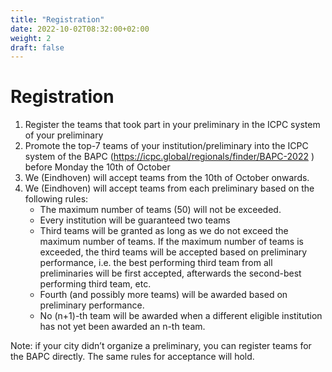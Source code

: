 ```yaml
---
title: "Registration"
date: 2022-10-02T08:32:00+02:00
weight: 2
draft: false
---
```


# Registration

1. Register the teams that took part in your preliminary in the ICPC system of your preliminary
1. Promote the top-7 teams of your institution/preliminary into the ICPC system of the BAPC (https://icpc.global/regionals/finder/BAPC-2022 ) before Monday the 10th of October
1. We (Eindhoven) will accept teams from the 10th of October onwards.
1. We (Eindhoven) will accept teams from each preliminary based on the following rules:
    * The maximum number of teams (50) will not be exceeded.
    * Every institution will be guaranteed two teams
    * Third teams will be granted as long as we do not exceed the maximum number of teams. If the maximum number of teams is exceeded, the third teams will be accepted based on preliminary performance, i.e. the best performing third team from all preliminaries will be first accepted, afterwards the second-best performing third team, etc.
    * Fourth (and possibly more teams) will be awarded based on preliminary performance.
    * No (n+1)-th team will be awarded when a different eligible institution has not yet been awarded an n-th team.

Note: if your city didn’t organize a preliminary, you can register teams for the BAPC directly. The same rules for acceptance will hold. 
